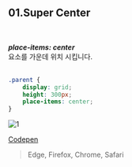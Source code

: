 
## 01.Super Center
<br>

***place-items: center*** <br>
요소를 가운데 위치 시킵니다.
<br><br>

```css
.parent {
    display: grid;
    height: 300px;  
    place-items: center;
}
```

![1](https://user-images.githubusercontent.com/7742074/131682851-7b8233d1-c11c-47b2-8966-1b8ecd9f19e4.jpg)

[Codepen](https://codepen.io/yonghap/pen/RwgawYZ)

> Edge, Firefox, Chrome, Safari
